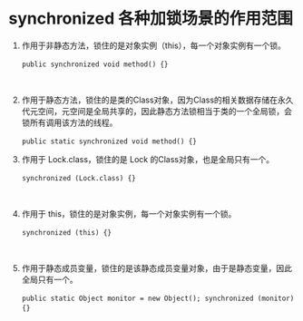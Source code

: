 # synchronized 各种加锁场景的作用范围

1. 作用于非静态方法，锁住的是对象实例（this），每一个对象实例有一个锁。

    ​`public synchronized void method() {}`​

‍

2. 作用于静态方法，锁住的是类的Class对象，因为Class的相关数据存储在永久代元空间，元空间是全局共享的，因此静态方法锁相当于类的一个全局锁，会锁所有调用该方法的线程。

    ​`public static synchronized void method() {}`​

3. 作用于 Lock.class，锁住的是 Lock 的Class对象，也是全局只有一个。

    ​`synchronized (Lock.class) {}`​

‍

4. 作用于 this，锁住的是对象实例，每一个对象实例有一个锁。

    ​`synchronized (this) {}`​

‍

5. 作用于静态成员变量，锁住的是该静态成员变量对象，由于是静态变量，因此全局只有一个。

    ​`public static Object monitor = new Object(); synchronized (monitor) {}`​

​

‍
